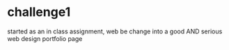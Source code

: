 challenge1
==========

started as an in class assignment, web be change into a good AND serious web design portfolio page
